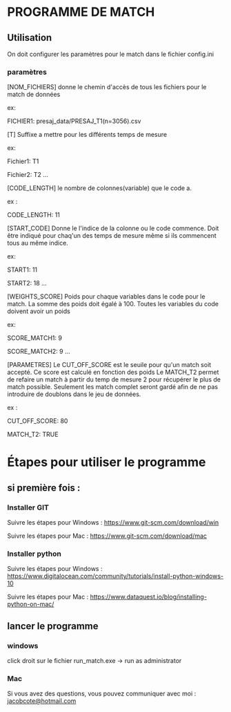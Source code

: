 



# PROGRAMME DE MATCH 
## Utilisation 
On doit configurer les paramètres pour le match dans le fichier config.ini

### paramètres
[NOM_FICHIERS]
donne le chemin d'accès de tous les fichiers pour le match de données

ex: 

FICHIER1: presaj_data/PRESAJ_T1(n=3056).csv


[T]
Suffixe a mettre pour les différents temps de mesure

ex:

Fichier1: T1

Fichier2: T2
...

[CODE_LENGTH]
le nombre de colonnes(variable) que le code a.

ex :

CODE_LENGTH: 11

[START_CODE]
Donne le l'indice de la colonne ou le code commence. Doit être indiqué pour chaq'un
des temps de mesure même si ils commencent tous au même indice.

ex:

START1: 11

START2: 18
...

[WEIGHTS_SCORE]
Poids pour chaque variables dans le code pour le match. 
La somme des poids doit égalé à 100. Toutes les variables du code doivent avoir un poids

ex:

SCORE_MATCH1: 9

SCORE_MATCH2: 9 
...

[PARAMETRES]
Le CUT_OFF_SCORE est le seuile pour qu'un match soit accepté.
Ce score est calculé en fonction des poids
Le MATCH_T2 permet de refaire un match à partir du temp de mesure 2 pour récupérer le 
plus de match possible. Seulement les match complet seront gardé afin de ne pas introduire
de doublons dans le jeu de données.

ex :

CUT_OFF_SCORE: 80

MATCH_T2: TRUE

# Étapes pour utiliser le programme 
## si première fois :
### Installer  GIT
Suivre les étapes pour Windows : https://www.git-scm.com/download/win

Suivre les étapes pour Mac : https://www.git-scm.com/download/mac

### Installer python 
Suivre les étapes pour Windows : https://www.digitalocean.com/community/tutorials/install-python-windows-10

Suivre les étapes pour Mac : https://www.dataquest.io/blog/installing-python-on-mac/

## lancer le programme

### windows 
click droit sur le fichier run_match.exe -> run as administrator

### Mac



Si vous avez des questions, vous pouvez communiquer avec moi :
jacobcote@hotmail.com


